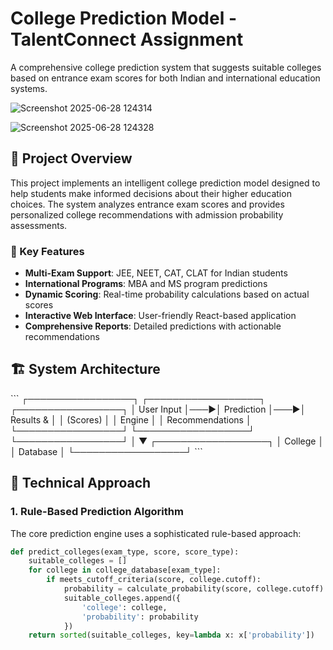 # College Prediction Model - TalentConnect Assignment

A comprehensive college prediction system that suggests suitable colleges based on entrance exam scores for both Indian and international education systems.

![Screenshot 2025-06-28 124314](https://github.com/user-attachments/assets/d6c87c9a-7b17-4381-97fe-796e9b358398)

![Screenshot 2025-06-28 124328](https://github.com/user-attachments/assets/7b2c5f1f-662e-4c0a-845b-7b7ccc2ab8f0)


## 🎯 Project Overview

This project implements an intelligent college prediction model designed to help students make informed decisions about their higher education choices. The system analyzes entrance exam scores and provides personalized college recommendations with admission probability assessments.

### 🌟 Key Features

- **Multi-Exam Support**: JEE, NEET, CAT, CLAT for Indian students
- **International Programs**: MBA and MS program predictions
- **Dynamic Scoring**: Real-time probability calculations based on actual scores
- **Interactive Web Interface**: User-friendly React-based application
- **Comprehensive Reports**: Detailed predictions with actionable recommendations

## 🏗️ System Architecture

\`\`\`
┌─────────────────┐    ┌──────────────────┐    ┌─────────────────┐
│   User Input    │───▶│  Prediction      │───▶│   Results &     │
│   (Scores)      │    │  Engine          │    │ Recommendations │
└─────────────────┘    └──────────────────┘    └─────────────────┘
                              │
                              ▼
                       ┌──────────────────┐
                       │  College         │
                       │  Database        │
                       └──────────────────┘
\`\`\`

## 🧠 Technical Approach

### 1. **Rule-Based Prediction Algorithm**

The core prediction engine uses a sophisticated rule-based approach:

```python
def predict_colleges(exam_type, score, score_type):
    suitable_colleges = []
    for college in college_database[exam_type]:
        if meets_cutoff_criteria(score, college.cutoff):
            probability = calculate_probability(score, college.cutoff)
            suitable_colleges.append({
                'college': college,
                'probability': probability
            })
    return sorted(suitable_colleges, key=lambda x: x['probability'])


